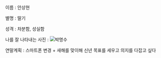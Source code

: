 이름 : 안상현

별명 : 딸기

성격 : 차분함, 성실함

나를 잘 나타내는 사진 : ![박명수](https://user-images.githubusercontent.com/43332543/50433856-1b1c0200-091e-11e9-956d-092079338a6e.jpg)

연말계획 : 스마트폰 변경 + 새해를 맞이해 신년 목표를 세우고 의지를 다잡고 싶다